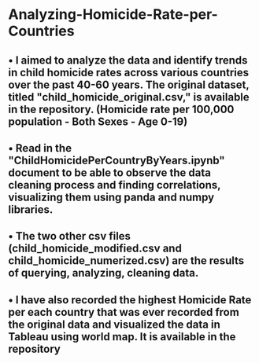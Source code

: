 # Analyzing-Homicide-Rate-per-Countries

## • I aimed to analyze the data and identify trends in child homicide rates across various countries over the past 40-60 years. The original dataset, titled "child_homicide_original.csv," is available in the repository. (Homicide rate per 100,000 population - Both Sexes - Age 0-19)

## • Read in the "ChildHomicidePerCountryByYears.ipynb" document to be able to observe the data cleaning process and finding correlations, visualizing them using panda and numpy libraries.

## • The two other csv files (child_homicide_modified.csv and child_homicide_numerized.csv) are the results of querying, analyzing, cleaning data.

## • I have also recorded the highest Homicide Rate per each country that was ever recorded from the original data and visualized the data in Tableau using world map. It is available in the repository
